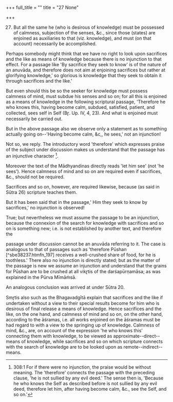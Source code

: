 +++
full_title = ""
title = "27 None"

+++


27. But all the same he (who is desirous of knowledge) must be possessed of calmness, subjection of the senses, &c., since those (states) are enjoined as auxiliaries to that (viz. knowledge), and must (on that account) necessarily be accomplished.

Perhaps somebody might think that we have no right to look upon sacrifices and the like as means of knowledge because there is no injunction to that effect. For a passage like 'By sacrifice they seek to know' is of the nature of an anuvāda, and therefore does not aim at enjoining sacrifices but rather at glorifying knowledge,' so glorious is knowledge that they seek to obtain it through sacrifices and the like.'

But even should this be so the seeker for knowledge must possess calmness of mind, must subdue his senses and so on; for all this is enjoined as a means of knowledge in the following scriptural passage, 'Therefore he who knows this, having become calm, subdued, satisfied, patient, and collected, sees self in Self (Br̥. Up. IV, 4, 23). And what is enjoined must necessarily be carried out.

But in the above passage also we observe only a statement as to something actually going on--'Having become calm, &c,, he sees,' not an injunction!

Not so, we reply. The introductory word 'therefore' which expresses praise of the subject under discussion makes us understand that the passage has an injunctive character [^fn_196].

[^fn_196]: 308:1 For if there were no injunction, the praise would be without meaning. The 'therefore' connects the passage with the preceding clause, 'he is not sullied by any evil deed.' The sense then is, 'Because he who knows the Self as described before is not sullied by any evil deed, therefore let him, after having become calm, &c., see the Self, and so on.'

Moreover the text of the Mādhyandinas directly reads 'let him see' (not 'he sees'). Hence calmness of mind and so on are required even if sacrifices, &c., should not be required.

Sacrifices and so on, however, are required likewise, because (as said in Sūtra 26) scripture teaches them.

But it has been said that in the passage,' Him they seek to know by sacrifices,' no injunction is observed!

True; but nevertheless we must assume the passage to be an injunction, because the connexion of the search for knowledge with sacrifices and so on is something new; i.e. is not established by another text, and therefore the

passage under discussion cannot be an anuvāda referring to it. The case is analogous to that of passages such as 'therefore Pūshan [^sbe38237.htmfn_197] receives a well-crushed share of food, for he is toothless.' There also no injunction is directly stated; but as the matter of the passage is new we assume an injunction and understand that the grains for Pūshan are to be crushed at all vikr̥tis of the darśapūrṇamāsa; as was explained in the Pūrva Mīmāṁsā.

An analogous conclusion was arrived at under Sūtra 20.

Smr̥tis also such as the Bhagavadgītā explain that sacrifices and the like if undertaken without a view to their special results become for him who is desirous of final release a means of knowledge. Hence sacrifices and the like, on the one hand, and calmness of mind and so on, on the other hand, according to the āśramas, i.e. all works enjoined on the āśramas must be had regard to with a view to the springing up of knowledge. Calmness of mind, &c., are, on account of the expression 'he who knows this' connecting them with knowledge, to be viewed as approximate--direct--means of knowledge, while sacrifices and so on which scripture connects with the search of knowledge are to be looked upon as remote--indirect--means.

